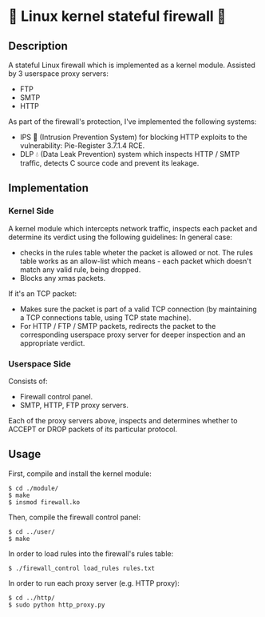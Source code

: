 # 🐧 Linux kernel stateful firewall 🧱

## Description

A stateful Linux firewall which is implemented as a kernel module.
Assisted by 3 userspace proxy servers:
* FTP
* SMTP
* HTTP

As part of the firewall's protection, I've implemented the following systems:
* IPS 🔎 (Intrusion Prevention System) for blocking HTTP exploits to the vulnerability: Pie-Register 3.7.1.4 RCE.
* DLP 💧 (Data Leak Prevention) system which inspects HTTP / SMTP traffic, detects C source code and prevent its leakage.

## Implementation

### Kernel Side

A kernel module which intercepts network traffic, inspects each packet and determine its verdict using the following guidelines:
In general case:
* checks in the rules table wheter the packet is allowed or not. The rules table works as an allow-list which means - each packet which doesn't match any valid rule, being dropped.
* Blocks any xmas packets.

If it's an TCP packet:
* Makes sure the packet is part of a valid TCP connection (by maintaining a TCP connections table, using TCP state machine).
* For HTTP / FTP / SMTP packets, redirects the packet to the corresponding userspace proxy server for deeper inspection and an appropriate verdict.

### Userspace Side

Consists of:
* Firewall control panel.
* SMTP, HTTP, FTP proxy servers.

Each of the proxy servers above, inspects and determines whether to ACCEPT or DROP packets of its particular protocol.

## Usage

First, compile and install the kernel module:
```
$ cd ./module/
$ make						
$ insmod firewall.ko
```

Then, compile the firewall control panel:
```
$ cd ../user/				
$ make						
```

In order to load rules into the firewall's rules table:
```
$ ./firewall_control load_rules rules.txt
```

In order to run each proxy server (e.g. HTTP proxy):
```
$ cd ../http/
$ sudo python http_proxy.py
```


